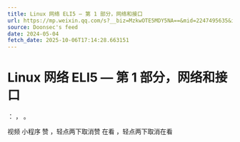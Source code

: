 ```yaml
---
title: Linux 网络 ELI5 — 第 1 部分，网络和接口
url: https://mp.weixin.qq.com/s?__biz=MzkwOTE5MDY5NA==&mid=2247495635&idx=1&sn=606bad88fb2638b0ac30f845e07dc1da
source: Doonsec's feed
date: 2024-05-04
fetch_date: 2025-10-06T17:14:28.663151
---
```


# Linux 网络 ELI5 — 第 1 部分，网络和接口

：
，
。

视频
小程序
赞
，轻点两下取消赞
在看
，轻点两下取消在看